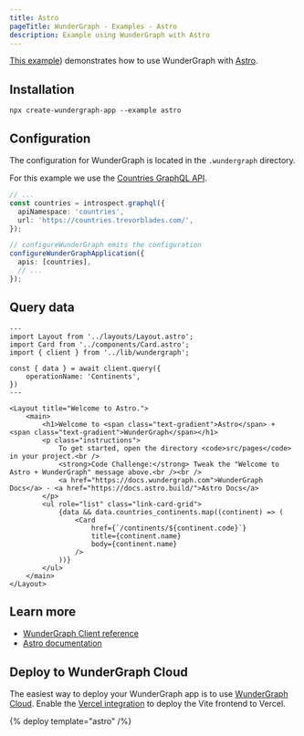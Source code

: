 ```yaml
---
title: Astro
pageTitle: WunderGraph - Examples - Astro
description: Example using WunderGraph with Astro
---
```


[This example](https://github.com/wundergraph/wundergraph/tree/main/examples/astro)) demonstrates how to use WunderGraph with [Astro](https://astro.build/).

## Installation

```
npx create-wundergraph-app --example astro
```

## Configuration

The configuration for WunderGraph is located in the `.wundergraph` directory.

For this example we use the [Countries GraphQL API](https://countries.trevorblades.com/).

```ts {% filename=".wundergraph/wundergraph.config.ts" %}
// ...
const countries = introspect.graphql({
  apiNamespace: 'countries',
  url: 'https://countries.trevorblades.com/',
});

// configureWunderGraph emits the configuration
configureWunderGraphApplication({
  apis: [countries],
  // ...
});
```

## Query data

```tsx {% filename="src/pages/index.astro" %}
---
import Layout from '../layouts/Layout.astro';
import Card from '../components/Card.astro';
import { client } from '../lib/wundergraph';

const { data } = await client.query({
	operationName: 'Continents',
})
---

<Layout title="Welcome to Astro.">
	<main>
		<h1>Welcome to <span class="text-gradient">Astro</span> + <span class="text-gradient">WunderGraph</span></h1>
		<p class="instructions">
			To get started, open the directory <code>src/pages</code> in your project.<br />
			<strong>Code Challenge:</strong> Tweak the "Welcome to Astro + WunderGraph" message above.<br /><br />
			<a href="https://docs.wundergraph.com">WunderGraph Docs</a> - <a href="https://docs.astro.build/">Astro Docs</a>
		</p>
		<ul role="list" class="link-card-grid">
			{data && data.countries_continents.map((continent) => (
				<Card
					href={`/continents/${continent.code}`}
					title={continent.name}
					body={continent.name}
				/>
			))}
		</ul>
	</main>
</Layout>
```

## Learn more

- [WunderGraph Client reference](/docs/clients-reference/typescript-client)
- [Astro documentation](https://vitejs.dev)

## Deploy to WunderGraph Cloud

The easiest way to deploy your WunderGraph app is to use [WunderGraph Cloud](https://cloud.wundergraph.com). Enable the [Vercel integration](https://vercel.com/integrations/wundergraph) to deploy the Vite frontend to Vercel.

{% deploy template="astro" /%}
